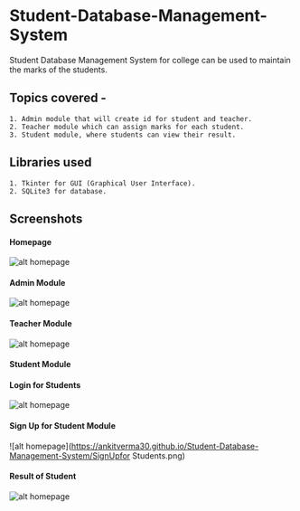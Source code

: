 # Student-Database-Management-System
Student Database Management System for college can be used to maintain the marks of the students.

## Topics covered -
```
1. Admin module that will create id for student and teacher.
2. Teacher module which can assign marks for each student.
3. Student module, where students can view their result.
```

## Libraries used
```
1. Tkinter for GUI (Graphical User Interface).
2. SQLite3 for database.
```

## Screenshots

#### Homepage
![alt homepage](https://ankitverma30.github.io/Student-Database-Management-System/Homepage.png)

#### Admin Module
![alt homepage](https://ankitverma30.github.io/Student-Database-Management-System/Admin-Login.png)

#### Teacher Module
![alt homepage](https://ankitverma30.github.io/Student-Database-Management-System/Prepare-Grade-Card-for-Teachers.png)

#### Student Module
  
  #### Login for Students
   ![alt homepage](https://ankitverma30.github.io/Student-Database-Management-System/Student-Login.png)
  
  #### Sign Up for Student Module
  ![alt homepage](https://ankitverma30.github.io/Student-Database-Management-System/SignUpfor Students.png)
  
  #### Result of Student 
  ![alt homepage](https://ankitverma30.github.io/Student-Database-Management-System/Result-Declaration.png)
  
